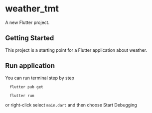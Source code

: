 # weather_tmt

A new Flutter project.

## Getting Started

This project is a starting point for a Flutter application about weather.

## Run application

You can run terminal step by step

```
  flutter pub get
```

```
  flutter run
```

or right-click select `main.dart` and then choose Start Debugging
